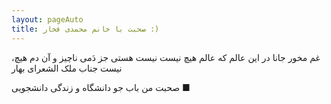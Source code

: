 ```yaml
---
layout: pageAuto
title: صحبت با خانم محمدی فخار :)
---
```


،غم مخور جانا در این عالم که عالم هیچ نیست
نیست هستی جز دَمی ناچیز و آن دم هیچ نیست
جناب ملک الشعرای بهار

صحبت من باب جو دانشگاه و زندگی دانشجویی ■